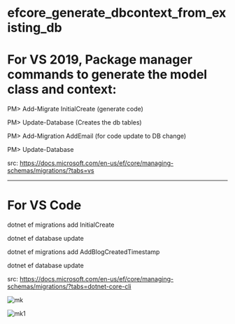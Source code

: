 # efcore_generate_dbcontext_from_existing_db

For VS 2019, Package manager commands to generate the model class and context: 
==============================================================================
PM> Add-Migrate InitialCreate (generate code) 

PM> Update-Database (Creates the db tables) 

PM> Add-Migration AddEmail (for code update to DB change) 

PM> Update-Database


src: https://docs.microsoft.com/en-us/ef/core/managing-schemas/migrations/?tabs=vs 


---
For VS Code
==============
dotnet ef migrations add InitialCreate

dotnet ef database update

dotnet ef migrations add AddBlogCreatedTimestamp

dotnet ef database update


src: https://docs.microsoft.com/en-us/ef/core/managing-schemas/migrations/?tabs=dotnet-core-cli 


![mk](https://user-images.githubusercontent.com/61469290/101345809-a1347780-38ad-11eb-88d3-588f9ee4820b.PNG)

![mk1](https://user-images.githubusercontent.com/61469290/101346135-2324a080-38ae-11eb-87de-1ae9c7aef3db.PNG)

